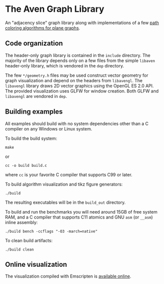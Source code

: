 # The Aven Graph Library

An "adjacency slice" graph library along with implementations
of a few
[path coloring algorithms for plane graphs](https://github.com/implpathcol_paper).

## Code organization

The header-only graph library is contained in the `include` directory.
The majority of the library depends only on a few files from
the simple `libaven` header-only library, which is vendored in the
`dep` directory.

The few `*/geometry.h` files may be used construct vector geometry
for graph visualization and depend on the headers from
`libavengl`. The `libavengl` library draws 2D vector
graphics using the OpenGL ES 2.0 API.
The provided visualization uses GLFW for window creation.
Both GLFW and `libavengl` are vendored in `dep`.

## Building examples

All examples should build with no system dependencies other
than a C compiler on any Windows or Linux system.

To build the build system:

```Shell
make
```
or
```Shell
cc -o build build.c
```
where `cc` is your favorite C compiler that supports C99 or later.

To build algorithm visualization and tikz figure generators:
```
./build
```
The resulting executables will be in the `build_out` directory.

To build and run the benchmarks you will need around 15GB of free system RAM,
and a C compiler that supports C11
atomics and GNU `asm` (or `__asm`) inline assembly:
```
./build bench -ccflags "-O3 -march=native"
```

To clean build artifacts:
```
./build clean
```

## Online visualization

The visualization compiled with Emscripten is [available online][1].

[1]: https://musing.permutationlock.com/static/triangulate/visualization.html
